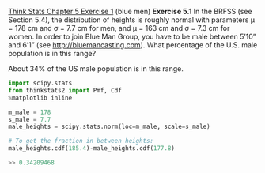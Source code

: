 [Think Stats Chapter 5 Exercise 1](http://greenteapress.com/thinkstats2/html/thinkstats2006.html#toc50) (blue men)
**Exercise 5.1** In the BRFSS (see Section 5.4), the distribution of heights is roughly normal with parameters μ = 178 cm and σ = 7.7 cm for men, and μ = 163 cm and σ = 7.3 cm for women.
In order to join Blue Man Group, you have to be male between 5’10” and 6’1” (see http://bluemancasting.com). What percentage of the U.S. male population is in this range?

About 34% of the US male population is in this range. 


```python
import scipy.stats
from thinkstats2 import Pmf, Cdf
%matplotlib inline

m_male = 178
s_male = 7.7
male_heights = scipy.stats.norm(loc=m_male, scale=s_male)

# To get the fraction in between heights:
male_heights.cdf(185.4)-male_heights.cdf(177.8)

>> 0.34209468
```

